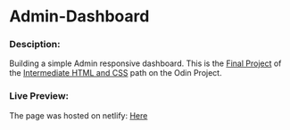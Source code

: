 # Admin-Dashboard
### Desciption:
Building a simple Admin responsive dashboard. This is the [Final Project](https://www.theodinproject.com/lessons/intermediate-html-and-css-admin-dashboard) of the [Intermediate HTML and CSS](https://www.theodinproject.com/paths/full-stack-ruby-on-rails/courses/intermediate-html-and-css) path on the Odin Project.

### Live Preview:
The page was hosted on netlify: [Here](https://dreamy-griffin-bf7e02.netlify.app/)
